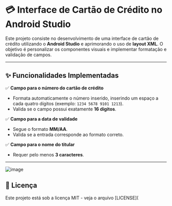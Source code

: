 # 💳 Interface de Cartão de Crédito no Android Studio

Este projeto consiste no desenvolvimento de uma interface de cartão de crédito utilizando o **Android Studio** e aprimorando o uso de **layout XML**. O objetivo é personalizar os componentes visuais e implementar formatação e validação de campos.

---

## ✨ Funcionalidades Implementadas

✅ **Campo para o número do cartão de crédito**
   - Formata automaticamente o número inserido, inserindo um espaço a cada quatro dígitos (exemplo: `1234 5678 9101 1213`).
   - Valida se o campo possui exatamente **16 dígitos**.

✅ **Campo para a data de validade**
   - Segue o formato **MM/AA**.
   - Valida se a entrada corresponde ao formato correto.

✅ **Campo para o nome do titular**
   - Requer pelo menos **3 caracteres**.

---

![image](https://github.com/user-attachments/assets/9a157d1b-e2f7-4fa9-be29-15965bbc5b69)


## 📜 Licença

Este projeto está sob a licença MIT - veja o arquivo [LICENSE](
